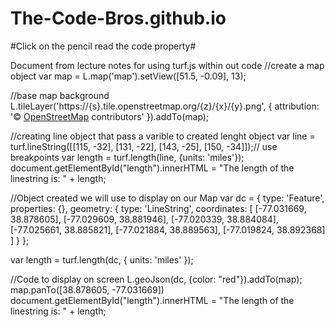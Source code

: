 # The-Code-Bros.github.io
#Click on the pencil read the code property#

Document from lecture notes for using turf.js within out code
//create a map object
var map = L.map('map').setView([51.5, -0.09], 13);

//base map background
	L.tileLayer('https://{s}.tile.openstreetmap.org/{z}/{x}/{y}.png', {
		attribution: '&copy; <a href="https://www.openstreetmap.org/copyright">OpenStreetMap</a> contributors'
	}).addTo(map);



//creating line object that pass a varible to created lenght object
var line = turf.lineString([[115, -32], [131, -22], [143, -25], [150, -34]]);// use breakpoints
var length = turf.length(line, {units: 'miles'});
document.getElementById("length").innerHTML = "The length of the linestring is: " + length;

//Object created we will use to display on our Map
var dc = {
  type: 'Feature',
  properties: {},
  geometry: {
    type: 'LineString',
    coordinates: [
      [-77.031669, 38.878605],
      [-77.029609, 38.881946],
      [-77.020339, 38.884084],
      [-77.025661, 38.885821],
      [-77.021884, 38.889563],
      [-77.019824, 38.892368]
    ]
  }
};

var length = turf.length(dc, { units: 'miles' });

//Code to display on screen
L.geoJson(dc, {color: "red"}).addTo(map);
map.panTo([38.878605, -77.031669])
document.getElementById("length").innerHTML = "The length of the linestring is: " + length;
